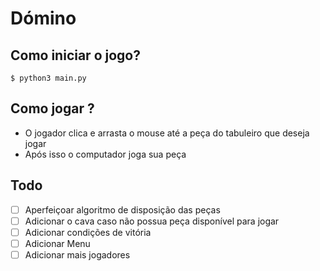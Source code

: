 # Dómino

## Como iniciar o jogo?

```shell
$ python3 main.py
```

## Como jogar ?

- O jogador clica e arrasta o mouse até a peça do tabuleiro que deseja jogar
- Após isso o computador joga sua peça

## Todo

- [ ] Aperfeiçoar algoritmo de disposição das peças
- [ ] Adicionar o cava caso não possua peça disponível para jogar
- [ ] Adicionar condições de vitória
- [ ] Adicionar Menu
- [ ] Adicionar mais jogadores
